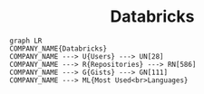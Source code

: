 <h1 align="center">Databricks</h1>

```mermaid
graph LR
COMPANY_NAME{Databricks}
COMPANY_NAME ---> U{Users} ---> UN[28]
COMPANY_NAME ---> R{Repositories} ---> RN[586]
COMPANY_NAME ---> G{Gists} ---> GN[111]
COMPANY_NAME ---> ML{Most Used<br>Languages}
```
